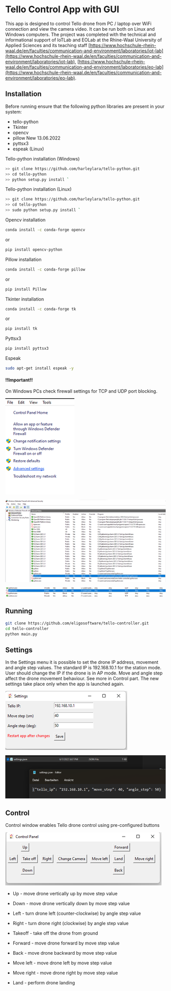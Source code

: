 # Tello Control App with GUI

This app is designed to control Tello drone from PC / laptop over WiFi connection and view the camera video. It can be run both on Linux and Windows computers. The project was completed with the technical and informational support of IoTLab and EOLab at the Rhine-Waal University of Applied Sciences and its teaching staff [https://www.hochschule-rhein-waal.de/en/faculties/communication-and-environment/laboratories/iot-lab](https://www.hochschule-rhein-waal.de/en/faculties/communication-and-environment/laboratories/iot-lab), 
[https://www.hochschule-rhein-waal.de/en/faculties/communication-and-environment/laboratories/eo-lab](https://www.hochschule-rhein-waal.de/en/faculties/communication-and-environment/laboratories/eo-lab).

##  Installation
Before running ensure that the following python libraries are present in your system:
- tello-python
- Tkinter
- opencv
- pillow
New 13.06.2022
- pyttsx3
- espeak (Linux)

Tello-python installation (Windows)

```bash
>> git clone https://github.com/harleylara/tello-python.git
>> cd tello-python
>> python setup.py install `
```
Tello-python installation (Linux)

```bash
>> git clone https://github.com/harleylara/tello-python.git
>> cd tello-python
>> sudo python setup.py install `
```
Opencv installation
```bash
conda install -c conda-forge opencv 
```
or
```bash
pip install opencv-python
```

Pillow installation
```bash
conda install -c conda-forge pillow
```
or
```bash
pip install Pillow
```

Tkinter installation
```bash
conda install -c conda-forge tk
```
or
```bash
pip install tk
```
Pyttsx3
```bash
pip install pyttsx3
```
Espeak
```bash
sudo apt-get install espeak -y
```

#### !!Important!!
On Windows PCs check firewall settings for TCP and UDP port blocking.

![firewall_settings_3.png](https://github.com/eligosoftware/tello-controller/blob/main/readme_images/firewall_settings_3.png?raw=true)

![firewall_settings_1.png](https://github.com/eligosoftware/tello-controller/blob/main/readme_images/firewall_settings_1.png?raw=true)

![firewall_settings_2.png](https://github.com/eligosoftware/tello-controller/blob/main/readme_images/firewall_settings_2.png?raw=true)

## Running

```bash
git clone https://github.com/eligosoftware/tello-controller.git
cd tello-controller
python main.py
```

## Settings

In the Settings menu it is possible to set the drone IP address, movement and angle step values. The standard IP is 192.168.10.1 for the station mode. User should change the IP if the drone is in AP mode. Move and angle step affect the drone movement behaviour. See more in Control part. The new settings take place only when the app is launched again.

![settings_1.png](https://github.com/eligosoftware/tello-controller/blob/main/readme_images/settings_1.png?raw=true)

![settings_2.png](https://github.com/eligosoftware/tello-controller/blob/main/readme_images/settings_2.png?raw=true)

## Control

Control window enables Tello drone control using pre-configured buttons

![control.png](https://github.com/eligosoftware/tello-controller/blob/main/readme_images/control.png?raw=true)

- Up  - move drone vertically up by move step value
- Down  - move drone vertically down by move step value
- Left  - turn drone left (counter-clockwise) by angle step value
- Right  - turn drone right (clockwise) by angle step value
- Takeoff  - take off the drone from ground

- Forward  - move drone forward by move step value
- Back  - move drone backward by move step value
- Move left  - move drone left by move step value
- Move right  - move drone right by move step value
- Land  - perform drone landing